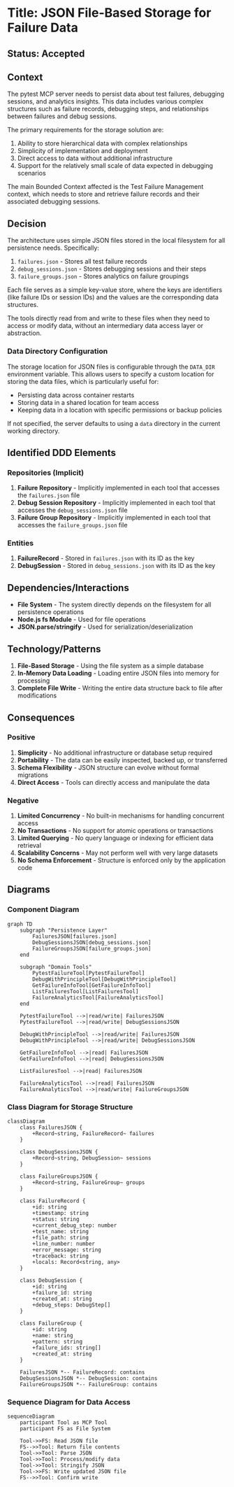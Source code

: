 # Title: JSON File-Based Storage for Failure Data

## Status: Accepted

## Context
The pytest MCP server needs to persist data about test failures, debugging sessions, and analytics insights. This data includes various complex structures such as failure records, debugging steps, and relationships between failures and debug sessions.

The primary requirements for the storage solution are:
1. Ability to store hierarchical data with complex relationships
2. Simplicity of implementation and deployment
3. Direct access to data without additional infrastructure
4. Support for the relatively small scale of data expected in debugging scenarios

The main Bounded Context affected is the Test Failure Management context, which needs to store and retrieve failure records and their associated debugging sessions.

## Decision
The architecture uses simple JSON files stored in the local filesystem for all persistence needs. Specifically:

1. `failures.json` - Stores all test failure records
2. `debug_sessions.json` - Stores debugging sessions and their steps
3. `failure_groups.json` - Stores analytics on failure groupings

Each file serves as a simple key-value store, where the keys are identifiers (like failure IDs or session IDs) and the values are the corresponding data structures.

The tools directly read from and write to these files when they need to access or modify data, without an intermediary data access layer or abstraction.

### Data Directory Configuration

The storage location for JSON files is configurable through the `DATA_DIR` environment variable. This allows users to specify a custom location for storing the data files, which is particularly useful for:

- Persisting data across container restarts
- Storing data in a shared location for team access
- Keeping data in a location with specific permissions or backup policies

If not specified, the server defaults to using a `data` directory in the current working directory.

## Identified DDD Elements

### Repositories (Implicit)
1. **Failure Repository** - Implicitly implemented in each tool that accesses the `failures.json` file
2. **Debug Session Repository** - Implicitly implemented in each tool that accesses the `debug_sessions.json` file
3. **Failure Group Repository** - Implicitly implemented in each tool that accesses the `failure_groups.json` file

### Entities
1. **FailureRecord** - Stored in `failures.json` with its ID as the key
2. **DebugSession** - Stored in `debug_sessions.json` with its ID as the key

## Dependencies/Interactions
- **File System** - The system directly depends on the filesystem for all persistence operations
- **Node.js fs Module** - Used for file operations
- **JSON.parse/stringify** - Used for serialization/deserialization

## Technology/Patterns
1. **File-Based Storage** - Using the file system as a simple database
2. **In-Memory Data Loading** - Loading entire JSON files into memory for processing
3. **Complete File Write** - Writing the entire data structure back to file after modifications

## Consequences

### Positive
1. **Simplicity** - No additional infrastructure or database setup required
2. **Portability** - The data can be easily inspected, backed up, or transferred
3. **Schema Flexibility** - JSON structure can evolve without formal migrations
4. **Direct Access** - Tools can directly access and manipulate the data

### Negative
1. **Limited Concurrency** - No built-in mechanisms for handling concurrent access
2. **No Transactions** - No support for atomic operations or transactions
3. **Limited Querying** - No query language or indexing for efficient data retrieval
4. **Scalability Concerns** - May not perform well with very large datasets
5. **No Schema Enforcement** - Structure is enforced only by the application code

## Diagrams

### Component Diagram

```mermaid
graph TD
    subgraph "Persistence Layer"
        FailuresJSON[failures.json]
        DebugSessionsJSON[debug_sessions.json]
        FailureGroupsJSON[failure_groups.json]
    end

    subgraph "Domain Tools"
        PytestFailureTool[PytestFailureTool]
        DebugWithPrincipleTool[DebugWithPrincipleTool]
        GetFailureInfoTool[GetFailureInfoTool]
        ListFailuresTool[ListFailuresTool]
        FailureAnalyticsTool[FailureAnalyticsTool]
    end

    PytestFailureTool -->|read/write| FailuresJSON
    PytestFailureTool -->|read/write| DebugSessionsJSON
    
    DebugWithPrincipleTool -->|read/write| FailuresJSON
    DebugWithPrincipleTool -->|read/write| DebugSessionsJSON
    
    GetFailureInfoTool -->|read| FailuresJSON
    GetFailureInfoTool -->|read| DebugSessionsJSON
    
    ListFailuresTool -->|read| FailuresJSON
    
    FailureAnalyticsTool -->|read| FailuresJSON
    FailureAnalyticsTool -->|read/write| FailureGroupsJSON
```

### Class Diagram for Storage Structure

```mermaid
classDiagram
    class FailuresJSON {
        +Record~string, FailureRecord~ failures
    }
    
    class DebugSessionsJSON {
        +Record~string, DebugSession~ sessions
    }
    
    class FailureGroupsJSON {
        +Record~string, FailureGroup~ groups
    }
    
    class FailureRecord {
        +id: string
        +timestamp: string
        +status: string
        +current_debug_step: number
        +test_name: string
        +file_path: string
        +line_number: number
        +error_message: string
        +traceback: string
        +locals: Record<string, any>
    }
    
    class DebugSession {
        +id: string
        +failure_id: string
        +created_at: string
        +debug_steps: DebugStep[]
    }
    
    class FailureGroup {
        +id: string
        +name: string
        +pattern: string
        +failure_ids: string[]
        +created_at: string
    }
    
    FailuresJSON *-- FailureRecord: contains
    DebugSessionsJSON *-- DebugSession: contains
    FailureGroupsJSON *-- FailureGroup: contains
```

### Sequence Diagram for Data Access

```mermaid
sequenceDiagram
    participant Tool as MCP Tool
    participant FS as File System
    
    Tool->>FS: Read JSON file
    FS-->>Tool: Return file contents
    Tool->>Tool: Parse JSON
    Tool->>Tool: Process/modify data
    Tool->>Tool: Stringify JSON
    Tool->>FS: Write updated JSON file
    FS-->>Tool: Confirm write
``` 